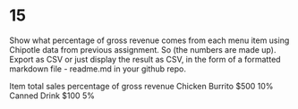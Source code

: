 # 15
Show what percentage of gross revenue comes from each menu item using Chipotle data from previous assignment. So (the numbers are made up). Export as CSV or just display the result as CSV, in the form of a formatted markdown file - readme.md in your github repo.

Item                  total sales            percentage of gross revenue
Chicken Burrito        $500                      10%
Canned Drink            $100                     5%
